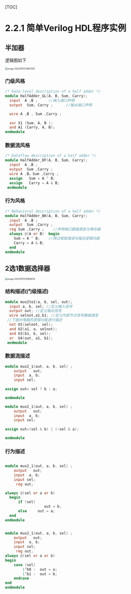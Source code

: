 [TOC]

# 2.2.1  简单Verilog HDL程序实例

## 半加器

逻辑图如下

<img src="https://mypic-1312707183.cos.ap-nanjing.myqcloud.com/image-20221001214657410.png" alt="image-20221001214657410" style="zoom:50%;" />

### 门级风格

```verilog
/* Gate-level description of a half adder */
module HalfAdder_GL(A, B, Sum, Carry);
  input  A ,B ;		//输入端口声明
  output  Sum, Carry ;      //输出端口声明

  wire A ,B , Sum ,Carry ; 
  
  xor X1 (Sum, A, B );
  and A1 (Carry, A, B);  
endmodule

```

### 数据流风格

```verilog
/* Dataflow description of a half adder */
module HalfAdder_DF(A, B, Sum, Carry);
  input  A ,B ;	 	 
  output  Sum ,Carry ; 
  wire A ,B，Sum ,Carry ; 
  assign   Sum = A ^ B; 
  assign   Carry = A & B; 
 endmodule

```

### 行为风格

```verilog
/* Behavioral description of a half adder */
module HalfAdder_BH(A, B, Sum, Carry);
  input  A ,B ;	 	  
  output  Sum ,Carry ; 
  reg Sum ,Carry ;    //声明端口数据类型为寄存器
  always @(A or B)  begin
	Sum = A ^ B;	//用过程赋值语句描述逻辑功能
	Carry = A & B;
  end
endmodule

```

## 2选1数据选择器

<img src="https://mypic-1312707183.cos.ap-nanjing.myqcloud.com/image-20221001215909214.png" alt="image-20221001215909214" style="zoom:50%;" />

### 结构描述(门级描述)

```verilog
module mux2to1(a, b, sel, out);
  input a, b, sel; //定义输入信号
  output out; //定义输出信号
  wire selnot,a1,b1; //定义内部节点信号数据类型
 //下面对电路的逻辑功能进行描述
  not U1(selnot, sel);
  and U2(a1, a, selnot);
  and U3(b1, b, sel);
  or  U4(out, a1, b1); 
 endmodule
```

### 数据流描述

```verilog
module mux2_1(out, a, b, sel) ;
    output   out;
    input  a, b;
    input sel;
    
assign out= sel ? b : a;

endmodule
```

```verilog
module mux2_1(out, a, b, sel) ;
    output   out;
    input  a, b;
    input sel;
    
assign out=(sel & b) | (~sel & a);

endmodule
```

### 行为描述

```verilog

module mux2_1(out, a, b, sel) ;
    output   out;
    input  a, b;
    input sel;
     reg out;

always @(sel or a or b)
  begin
      if (sel) 
                  out = b;
      else     out = a;
  end
endmodule

```

```verilog

module mux2_1(out, a, b, sel) ;
    output   out;
    input  a, b;
    input sel;
     reg out;
always @(sel or a or b)
begin
    case (sel)
        1’b0 :  out = a;
        1’b1 :  out = b;
    endcase
end
endmodule

```

